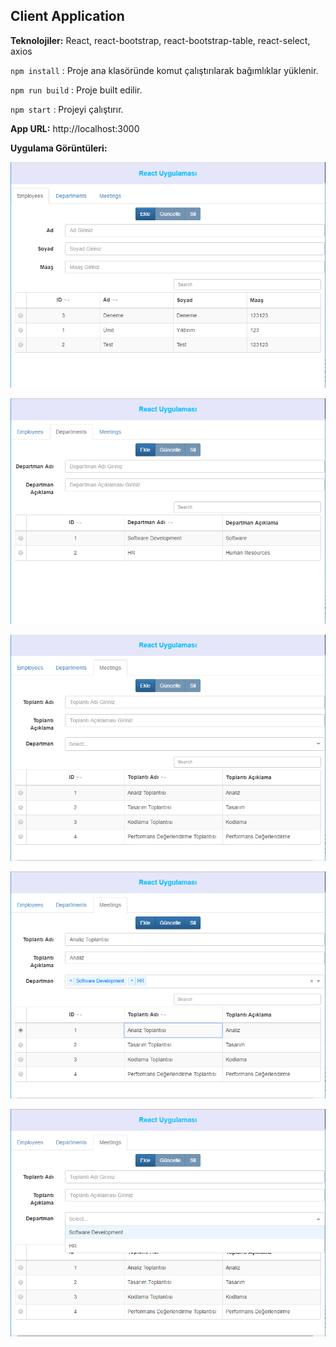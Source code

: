 ﻿## Client Application

**Teknolojiler:** React, react-bootstrap, react-bootstrap-table, react-select, axios

`npm install` : Proje ana klasöründe komut çalıştırılarak bağımlıklar yüklenir.

`npm run build` : Proje built edilir.

`npm start` : Projeyi çalıştırır.


**App URL:** http://localhost:3000

**Uygulama Görüntüleri:**

![Employees](/dosyalar/Employees.PNG?raw=true "ER")

![Departments](/dosyalar/Departments.PNG?raw=true "ER")

![Meetings_1](/dosyalar/Meetings_1.PNG?raw=true "ER")

![Meetings_2](/dosyalar/Meetings_2.PNG?raw=true "ER")

![Meetings_3](/dosyalar/Meetings_3.PNG?raw=true "ER")
